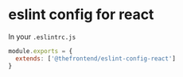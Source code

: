 # eslint config for react

In your ``.eslintrc.js``

```js
module.exports = {
  extends: ['@thefrontend/eslint-config-react']
}
```